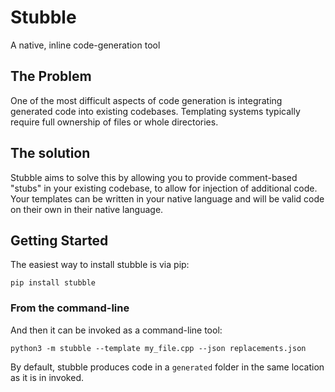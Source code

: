 # Stubble
A native, inline code-generation tool

## The Problem
One of the most difficult aspects of code generation is integrating generated code into existing codebases. Templating systems typically require full ownership of files or whole directories.

## The solution
Stubble aims to solve this by allowing you to provide comment-based "stubs" in your existing codebase, to allow for injection of additional code. Your templates can be written in your native language and will be valid code on their own in their native language.


## Getting Started
The easiest way to install stubble is via pip:

```
pip install stubble
```

### From the command-line
And then it can be invoked as a command-line tool:
```
python3 -m stubble --template my_file.cpp --json replacements.json
```

By default, stubble produces code in a `generated` folder in the same location as it is in invoked.


